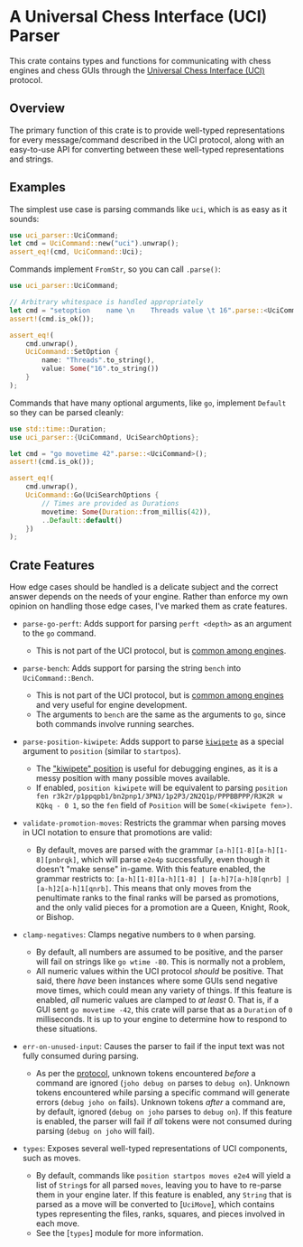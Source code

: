 # A Universal Chess Interface (UCI) Parser

This crate contains types and functions for communicating with chess engines and chess GUIs through the [Universal Chess Interface (UCI)](https://backscattering.de/chess/uci/) protocol.

## Overview

The primary function of this crate is to provide well-typed representations for every message/command described in the UCI protocol, along with an easy-to-use API for converting between these well-typed representations and strings.

## Examples

The simplest use case is parsing commands like `uci`, which is as easy as it sounds:

```rust
use uci_parser::UciCommand;
let cmd = UciCommand::new("uci").unwrap();
assert_eq!(cmd, UciCommand::Uci);
```

Commands implement `FromStr`, so you can call `.parse()`:

```rust
use uci_parser::UciCommand;

// Arbitrary whitespace is handled appropriately
let cmd = "setoption    name \n    Threads value \t 16".parse::<UciCommand>();
assert!(cmd.is_ok());

assert_eq!(
    cmd.unwrap(),
    UciCommand::SetOption {
        name: "Threads".to_string(),
        value: Some("16".to_string())
    }
);
```

Commands that have many optional arguments, like `go`, implement `Default` so they can be parsed cleanly:

```rust
use std::time::Duration;
use uci_parser::{UciCommand, UciSearchOptions};

let cmd = "go movetime 42".parse::<UciCommand>();
assert!(cmd.is_ok());

assert_eq!(
    cmd.unwrap(),
    UciCommand::Go(UciSearchOptions {
        // Times are provided as Durations
        movetime: Some(Duration::from_millis(42)),
        ..Default::default()
    })
);
```

## Crate Features

How edge cases should be handled is a delicate subject and the correct answer depends on the needs of your engine.
Rather than enforce my own opinion on handling those edge cases, I've marked them as crate features.

-   `parse-go-perft`: Adds support for parsing `perft <depth>` as an argument to the `go` command.

    -   This is not part of the UCI protocol, but is [common among engines](https://github.com/official-stockfish/Stockfish/blob/d6043970bd156b1d2ab6cb51e8d5cb0c6a40797c/tests/perft.sh#L17).

-   `parse-bench`: Adds support for parsing the string `bench` into `UciCommand::Bench`.

    -   This is not part of the UCI protocol, but is [common among engines](https://official-stockfish.github.io/docs/stockfish-wiki/UCI-&-Commands.html#bench) and very useful for engine development.
    -   The arguments to `bench` are the same as the arguments to `go`, since both commands involve running searches.

-   `parse-position-kiwipete`: Adds support to parse [`kiwipete`](https://www.stmintz.com/ccc/index.php?id=274926) as a special argument to `position` (similar to `startpos`).

    -   The ["kiwipete" position](https://www.chessprogramming.org/Perft_Results#Position_2) is useful for debugging engines, as it is a messy position with many possible moves available.
    -   If enabled, `position kiwipete` will be equivalent to parsing `position fen r3k2r/p1ppqpb1/bn2pnp1/3PN3/1p2P3/2N2Q1p/PPPBBPPP/R3K2R w KQkq - 0 1`, so the `fen` field of `Position` will be `Some(<kiwipete fen>)`.

-   `validate-promotion-moves`: Restricts the grammar when parsing moves in UCI notation to ensure that promotions are valid:

    -   By default, moves are parsed with the grammar `[a-h][1-8][a-h][1-8][pnbrqk]`, which will parse `e2e4p` successfully, even though it doesn't "make sense" in-game. With this feature enabled, the grammar restricts to: `[a-h][1-8][a-h][1-8] | [a-h]7[a-h]8[qnrb] | [a-h]2[a-h]1[qnrb]`. This means that only moves from the penultimate ranks to the final ranks will be parsed as promotions, and the only valid pieces for a promotion are a Queen, Knight, Rook, or Bishop.

-   `clamp-negatives`: Clamps negative numbers to `0` when parsing.

    -   By default, all numbers are assumed to be positive, and the parser will fail on strings like `go wtime -80`. This is normally not a problem,
    -   All numeric values within the UCI protocol _should_ be positive. That said, there _have_ been instances where some GUIs send negative move times, which could mean any variety of things. If this feature is enabled, _all_ numeric values are clamped to _at least_ 0. That is, if a GUI sent `go movetime -42`, this crate will parse that as a `Duration` of `0` milliseconds. It is up to your engine to determine how to respond to these situations.

-   `err-on-unused-input`: Causes the parser to fail if the input text was not fully consumed during parsing.

    -   As per the [protocol](https://backscattering.de/chess/uci/#unknown), unknown tokens encountered _before_ a command are ignored (`joho debug on` parses to `debug on`). Unknown tokens encountered while parsing a specific command will generate errors (`debug joho on` fails). Unknown tokens _after_ a command are, by default, ignored (`debug on joho` parses to `debug on`). If this feature is enabled, the parser will fail if _all_ tokens were not consumed during parsing (`debug on joho` will fail).

-   `types`: Exposes several well-typed representations of UCI components, such as moves.
    -   By default, commands like `position startpos moves e2e4` will yield a list of `String`s for all parsed `moves`, leaving you to have to re-parse them in your engine later. If this feature is enabled, any `String` that is parsed as a move will be converted to [`UciMove`], which contains types representing the files, ranks, squares, and pieces involved in each move.
    -   See the [`types`] module for more information.
